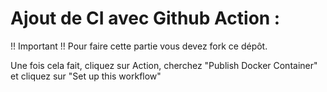 # Ajout de CI avec Github Action :

!! Important !! 
Pour faire cette partie vous devez fork ce dépôt.

Une fois cela fait, cliquez sur Action, cherchez "Publish Docker Container" et cliquez sur "Set up this workflow"